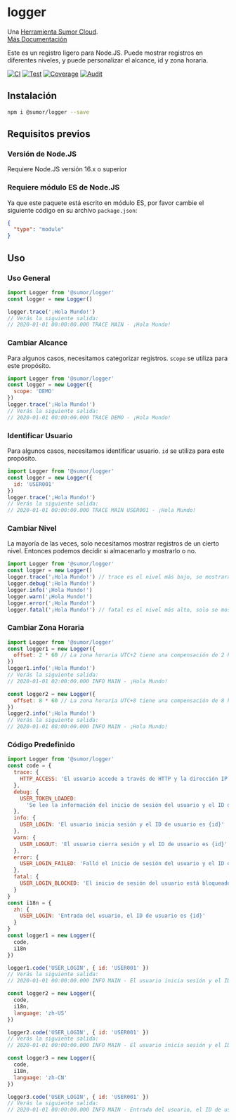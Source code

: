 # logger

Una [Herramienta Sumor Cloud](https://sumor.cloud).  
[Más Documentación](https://sumor.cloud/logger)

Este es un registro ligero para Node.JS.
Puede mostrar registros en diferentes niveles, y puede personalizar el alcance, id y zona horaria.

[![CI](https://github.com/sumor-cloud/logger/actions/workflows/ci.yml/badge.svg)](https://github.com/sumor-cloud/logger/actions/workflows/ci.yml)
[![Test](https://github.com/sumor-cloud/logger/actions/workflows/ut.yml/badge.svg)](https://github.com/sumor-cloud/logger/actions/workflows/ut.yml)
[![Coverage](https://github.com/sumor-cloud/logger/actions/workflows/coverage.yml/badge.svg)](https://github.com/sumor-cloud/logger/actions/workflows/coverage.yml)
[![Audit](https://github.com/sumor-cloud/logger/actions/workflows/audit.yml/badge.svg)](https://github.com/sumor-cloud/logger/actions/workflows/audit.yml)

## Instalación

```bash
npm i @sumor/logger --save
```

## Requisitos previos

### Versión de Node.JS

Requiere Node.JS versión 16.x o superior

### Requiere módulo ES de Node.JS

Ya que este paquete está escrito en módulo ES,
por favor cambie el siguiente código en su archivo `package.json`:

```json
{
  "type": "module"
}
```

## Uso

### Uso General

```js
import Logger from '@sumor/logger'
const logger = new Logger()

logger.trace('¡Hola Mundo!')
// Verás la siguiente salida:
// 2020-01-01 00:00:00.000 TRACE MAIN - ¡Hola Mundo!
```

### Cambiar Alcance

Para algunos casos, necesitamos categorizar registros. `scope` se utiliza para este propósito.

```js
import Logger from '@sumor/logger'
const logger = new Logger({
  scope: 'DEMO'
})
logger.trace('¡Hola Mundo!')
// Verás la siguiente salida:
// 2020-01-01 00:00:00.000 TRACE DEMO - ¡Hola Mundo!
```

### Identificar Usuario

Para algunos casos, necesitamos identificar usuario. `id` se utiliza para este propósito.

```js
import Logger from '@sumor/logger'
const logger = new Logger({
  id: 'USER001'
})
logger.trace('¡Hola Mundo!')
// Verás la siguiente salida:
// 2020-01-01 00:00:00.000 TRACE MAIN USER001 - ¡Hola Mundo!
```

### Cambiar Nivel

La mayoría de las veces, solo necesitamos mostrar registros de un cierto nivel. Entonces podemos decidir si almacenarlo y mostrarlo o no.

```js
import Logger from '@sumor/logger'
const logger = new Logger()
logger.trace('¡Hola Mundo!') // trace es el nivel más bajo, se mostrarán todos los registros
logger.debug('¡Hola Mundo!')
logger.info('¡Hola Mundo!')
logger.warn('¡Hola Mundo!')
logger.error('¡Hola Mundo!')
logger.fatal('¡Hola Mundo!') // fatal es el nivel más alto, solo se mostrará error crítico
```

### Cambiar Zona Horaria

```js
import Logger from '@sumor/logger'
const logger1 = new Logger({
  offset: 2 * 60 // La zona horaria UTC+2 tiene una compensación de 2 horas
})
logger1.info('¡Hola Mundo!')
// Verás la siguiente salida:
// 2020-01-01 02:00:00.000 INFO MAIN - ¡Hola Mundo!

const logger2 = new Logger({
  offset: 8 * 60 // La zona horaria UTC+8 tiene una compensación de 8 horas
})
logger2.info('¡Hola Mundo!')
// Verás la siguiente salida:
// 2020-01-01 08:00:00.000 INFO MAIN - ¡Hola Mundo!
```

### Código Predefinido

```js
import Logger from '@sumor/logger'
const code = {
  trace: {
    HTTP_ACCESS: 'El usuario accede a través de HTTP y la dirección IP es {ip}'
  },
  debug: {
    USER_TOKEN_LOADED:
      'Se lee la información del inicio de sesión del usuario y el ID de usuario es {id}'
  },
  info: {
    USER_LOGIN: 'El usuario inicia sesión y el ID de usuario es {id}'
  },
  warn: {
    USER_LOGOUT: 'El usuario cierra sesión y el ID de usuario es {id}'
  },
  error: {
    USER_LOGIN_FAILED: 'Falló el inicio de sesión del usuario y el ID de usuario es {id}'
  },
  fatal: {
    USER_LOGIN_BLOCKED: 'El inicio de sesión del usuario está bloqueado y el ID de usuario es {id}'
  }
}
const i18n = {
  zh: {
    USER_LOGIN: 'Entrada del usuario, el ID de usuario es {id}'
  }
}
const logger1 = new Logger({
  code,
  i18n
})

logger1.code('USER_LOGIN', { id: 'USER001' })
// Verás la siguiente salida:
// 2020-01-01 00:00:00.000 INFO MAIN - El usuario inicia sesión y el ID de usuario es USER001

const logger2 = new Logger({
  code,
  i18n,
  language: 'zh-US'
})

logger2.code('USER_LOGIN', { id: 'USER001' })
// Verás la siguiente salida:
// 2020-01-01 00:00:00.000 INFO MAIN - El usuario inicia sesión y el ID de usuario es USER001

const logger3 = new Logger({
  code,
  i18n,
  language: 'zh-CN'
})

logger3.code('USER_LOGIN', { id: 'USER001' })
// Verás la siguiente salida:
// 2020-01-01 00:00:00.000 INFO MAIN - Entrada del usuario, el ID de usuario es USER001
```
